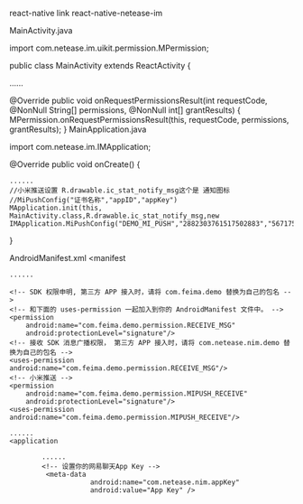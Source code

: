 


react-native link react-native-netease-im

MainActivity.java

import com.netease.im.uikit.permission.MPermission;

public class MainActivity extends ReactActivity {

 ......

 @Override
 public void onRequestPermissionsResult(int requestCode, @NonNull String[] permissions, @NonNull int[] grantResults) {
        MPermission.onRequestPermissionsResult(this, requestCode, permissions, grantResults);
 }
MainApplication.java

import com.netease.im.IMApplication;


 @Override
public void onCreate() {

    ......
    //小米推送设置 R.drawable.ic_stat_notify_msg这个是 通知图标
    //MiPushConfig("证书名称","appID","appKey")
    MApplication.init(this, MainActivity.class,R.drawable.ic_stat_notify_msg,new IMApplication.MiPushConfig("DEMO_MI_PUSH","2882303761517502883","5671750254883"));


}


AndroidManifest.xml
<manifest

    ......

    <!-- SDK 权限申明, 第三方 APP 接入时，请将 com.feima.demo 替换为自己的包名 -->
    <!-- 和下面的 uses-permission 一起加入到你的 AndroidManifest 文件中。 -->
    <permission
        android:name="com.feima.demo.permission.RECEIVE_MSG"
        android:protectionLevel="signature"/>
    <!-- 接收 SDK 消息广播权限， 第三方 APP 接入时，请将 com.netease.nim.demo 替换为自己的包名 -->
    <uses-permission android:name="com.feima.demo.permission.RECEIVE_MSG"/>
    <!-- 小米推送 -->
    <permission
        android:name="com.feima.demo.permission.MIPUSH_RECEIVE"
        android:protectionLevel="signature"/>
    <uses-permission android:name="com.feima.demo.permission.MIPUSH_RECEIVE"/>

    ......
    <application

            ......
            <!-- 设置你的网易聊天App Key -->
             <meta-data
                        android:name="com.netease.nim.appKey"
                        android:value="App Key" />